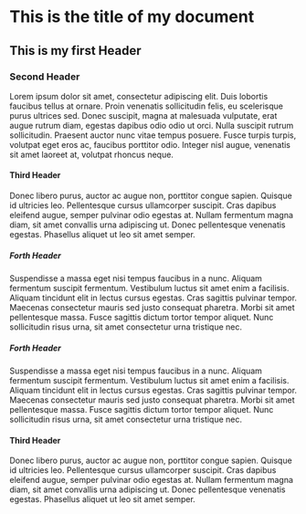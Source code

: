 # This is the title of my document

## This is my first Header

### Second Header 

Lorem ipsum dolor sit amet, consectetur adipiscing elit. Duis lobortis faucibus tellus at ornare. Proin venenatis sollicitudin felis, eu scelerisque purus ultrices sed. Donec suscipit, magna at malesuada vulputate, erat augue rutrum diam, egestas dapibus odio odio ut orci. Nulla suscipit rutrum sollicitudin. Praesent auctor nunc vitae tempus posuere. Fusce turpis turpis, volutpat eget eros ac, faucibus porttitor odio. Integer nisl augue, venenatis sit amet laoreet at, volutpat rhoncus neque.

#### Third Header

Donec libero purus, auctor ac augue non, porttitor congue sapien. Quisque id ultricies leo. Pellentesque cursus ullamcorper suscipit. Cras dapibus eleifend augue, semper pulvinar odio egestas at. Nullam fermentum magna diam, sit amet convallis urna adipiscing ut. Donec pellentesque venenatis egestas. Phasellus aliquet ut leo sit amet semper.

##### Forth Header

Suspendisse a massa eget nisi tempus faucibus in a nunc. Aliquam fermentum suscipit fermentum. Vestibulum luctus sit amet enim a facilisis. Aliquam tincidunt elit in lectus cursus egestas. Cras sagittis pulvinar tempor. Maecenas consectetur mauris sed justo consequat pharetra. Morbi sit amet pellentesque massa. Fusce sagittis dictum tortor tempor aliquet. Nunc sollicitudin risus urna, sit amet consectetur urna tristique nec.

##### Forth Header

Suspendisse a massa eget nisi tempus faucibus in a nunc. Aliquam fermentum suscipit fermentum. Vestibulum luctus sit amet enim a facilisis. Aliquam tincidunt elit in lectus cursus egestas. Cras sagittis pulvinar tempor. Maecenas consectetur mauris sed justo consequat pharetra. Morbi sit amet pellentesque massa. Fusce sagittis dictum tortor tempor aliquet. Nunc sollicitudin risus urna, sit amet consectetur urna tristique nec.

#### Third Header

Donec libero purus, auctor ac augue non, porttitor congue sapien. Quisque id ultricies leo. Pellentesque cursus ullamcorper suscipit. Cras dapibus eleifend augue, semper pulvinar odio egestas at. Nullam fermentum magna diam, sit amet convallis urna adipiscing ut. Donec pellentesque venenatis egestas. Phasellus aliquet ut leo sit amet semper.


